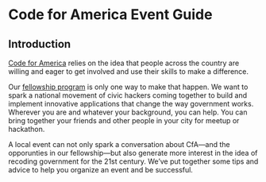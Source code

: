 Code for America Event Guide
============================

Introduction
-------------

[Code for America](http://codeforamerica.org/) relies on the idea that people across the country are willing and eager to get involved and use their skills to make a difference. 

Our [fellowship program](http://codeforamerica.org/fellows/) is only one way to make that happen. We want to spark a national movement of civic hackers coming together to build and implement innovative applications that change the way government works. Wherever you are and whatever your background, you can help. You can bring together your friends and other people in your city for meetup or hackathon. 

A local event can not only spark a conversation about CfA—and the opporunties in our fellowship—but also generate more interest in the idea of recoding government for the 21st century. We’ve put together some tips and advice to help you organize an event and be successful.